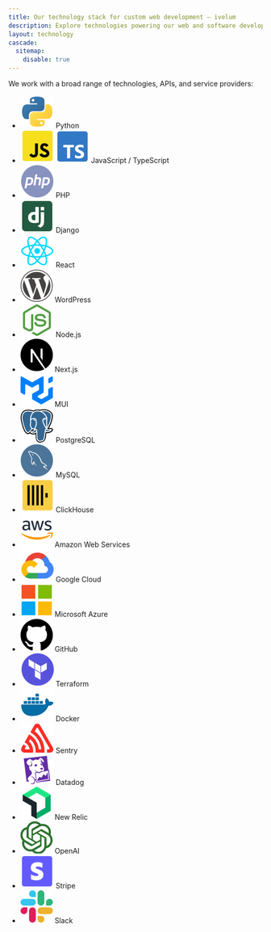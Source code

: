 ```yaml
---
title: Our technology stack for сustom web development — ivelum
description: Explore technologies powering our web and software development services. We utilize a modern tech stack and a full-stack approach to deliver robust digital solutions. 
layout: technology
cascade:
  sitemap:
    disable: true
---
```


We work with a broad range of technologies, APIs, and service providers:

- ![Python](logos/python.svg) Python
- ![JavaScript](logos/js.svg) ![JavaScript](logos/ts.svg) JavaScript / TypeScript
- ![PHP](logos/php.svg) PHP
- ![Django](logos/django.svg) Django
- ![React](logos/react.svg) React
- ![WordPress](logos/wordpress.svg) WordPress
- ![Node.js](logos/node.svg) Node.js
- ![Next.js](logos/nextjs.svg) Next.js
- ![MUI](logos/mui.svg) MUI
- ![PostgreSQL](logos/postgres.svg) PostgreSQL
- ![MySQL](logos/mysql.svg) MySQL
- ![ClickHouse](logos/clickhouse.svg) ClickHouse
- ![Amazon Web Services](logos/aws.svg) Amazon Web Services
- ![Google Cloud](logos/gcp.svg) Google Cloud
- ![Microsoft Azure](logos/microsoft.svg) Microsoft Azure
- ![GitHub](logos/github.svg) GitHub
- ![Terraform](logos/terraform.svg) Terraform
- ![Docker](logos/docker.svg) Docker
- ![Sentry](logos/sentry.svg) Sentry
- ![Datadog](logos/datadog.svg) Datadog
- ![New Relic](logos/newrelic.svg) New Relic
- ![OpenAI](logos/openai.svg) OpenAI
- ![Stripe](logos/stripe.svg) Stripe
- ![Slack](logos/slack.svg) Slack
